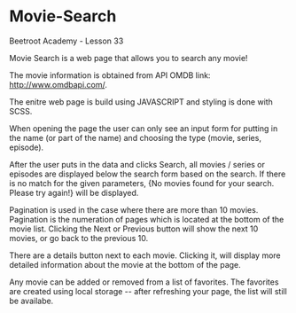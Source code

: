 # Movie-Search
Beetroot Academy - Lesson 33

Movie Search is a web page that allows you to search any movie!

The movie information is obtained from API OMDB link: http://www.omdbapi.com/.

The enitre web page is build using JAVASCRIPT and styling is done with SCSS.

When opening the page the user can only see an input form for putting in the name (or part of the name) and choosing the type (movie, series, episode). 

After the user puts in the data and clicks Search, all movies / series or episodes are displayed below the search form based on the search. 
If there is no match for the given parameters, {No movies found for your search. Please try again!} will be displayed.

Pagination is used in the case where there are more than 10 movies. 
Pagination is the numeration of pages which is located at the bottom of the movie list. 
Clicking the Next or Previous button will show the next 10 movies, or go back to the previous 10.

There are a details button next to each movie. Clicking it, will display more detailed information about the movie at the bottom of the page.

Any movie can be added or removed from a list of favorites.
The favorites are created using local storage -- after refreshing your page, the list will still be availabe.
